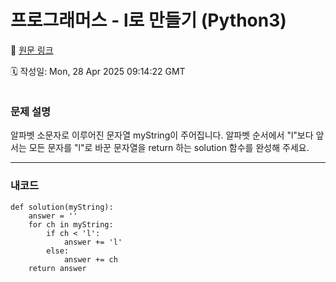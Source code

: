 # 프로그래머스 - l로 만들기 (Python3)

🔗 [원문 링크](https://velog.io/@tjeudeud/%ED%94%84%EB%A1%9C%EA%B7%B8%EB%9E%98%EB%A8%B8%EC%8A%A4-l%EB%A1%9C-%EB%A7%8C%EB%93%A4%EA%B8%B0-Python3)

🗓 작성일: Mon, 28 Apr 2025 09:14:22 GMT

<p><img alt="" src="https://velog.velcdn.com/images/tjeudeud/post/9794006b-a510-410b-ad67-7bf7bed0fa00/image.png" /></p>
<h3 id="문제-설명">문제 설명</h3>
<p>알파벳 소문자로 이루어진 문자열 myString이 주어집니다. 알파벳 순서에서 &quot;l&quot;보다 앞서는 모든 문자를 &quot;l&quot;로 바꾼 문자열을 return 하는 solution 함수를 완성해 주세요.</p>
<hr />
<h3 id="내코드">내코드</h3>
<pre><code>def solution(myString):
    answer = ''
    for ch in myString:
        if ch &lt; 'l':
            answer += 'l'
        else:
            answer += ch
    return answer</code></pre>